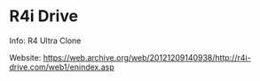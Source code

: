 # R4i Drive

Info:
R4 Ultra Clone

Website:
https://web.archive.org/web/20121209140938/http://r4i-drive.com/web1/enindex.asp
